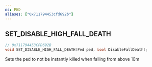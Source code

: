 ```yaml
---
ns: PED
aliases: ["0x711794453cfd692b"]
---
```

## SET_DISABLE_HIGH_FALL_DEATH

```c
// 0x711794453CFD692B
void SET_DISABLE_HIGH_FALL_DEATH(Ped ped, bool DisableFallDeath);
```

Sets the ped to not be instantly killed when falling from above 10m

